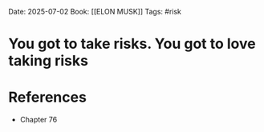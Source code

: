 Date: 2025-07-02
Book: [[ELON MUSK]]
Tags: #risk
# You got to take risks. You got to love taking risks


# References
- Chapter 76